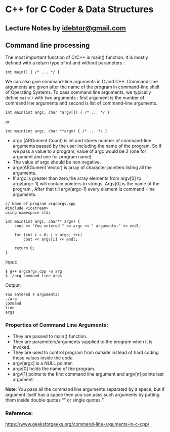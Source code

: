 # C++ for C Coder & Data Structures
Lecture Notes by idebtor@gmail.com
-------------------
## Command line processing

The most important function of C/C++ is main() function. It is mostly defined with a return type of int and without parameters :

```
int main() { /* ... */ }
```
We can also give command-line arguments in C and C++. Command-line arguments are given after the name of the program in command-line shell of Operating Systems.
To pass command line arguments, we typically define `main()` with two arguments : first argument is the number of command line arguments and second is list of command-line arguments.
```
int main(int argc, char *argv[]) { /* ... */ }
```
or
```
int main(int argc, char **argv) { /* ... */ }
```
- argc (ARGument Count) is int and stores number of command-line arguments passed by the user including the name of the program. So if we pass a value to a program, value of argc would be 2 (one for argument and one for program name)
- The value of argc should be non negative.
- argv(ARGument Vector) is array of character pointers listing all the arguments.
- If argc is greater than zero,the array elements from argv[0] to argv[argc-1] will contain pointers to strings.
Argv[0] is the name of the program , After that till argv[argc-1] every element is command -line arguments.

```
// Name of program argcargv.cpp
#include <iostream>
using namespace std;

int main(int argc, char** argv) {
    cout << "You entered " << argc << " arguments:" << endl;

    for (int i = 0; i < argc; ++i)
        cout << argv[i] << endl;

    return 0;
}
```

Input:
```
$ g++ argcargv.cpp -o arg
$ ./arg command line args
```
Output:
```
You entered 4 arguments:
./arg
command
line
args
```

### Properties of Command Line Arguments:

- They are passed to main() function.
- They are parameters/arguments supplied to the program when it is invoked.
- They are used to control program from outside instead of hard coding those values inside the code.
- argv[argc] is a NULL pointer.
- argv[0] holds the name of the program.
- argv[1] points to the first command line argument and argv[n] points last argument.

__Note__: You pass all the command line arguments separated by a space, but if argument itself has a space then you can pass such arguments by putting them inside double quotes “” or single quotes ”.

### Reference:
https://www.geeksforgeeks.org/command-line-arguments-in-c-cpp/
